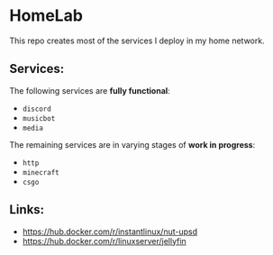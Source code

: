 # HomeLab
This repo creates most of the services I deploy in my home network.

## Services:
The following services are **fully functional**:
- `discord`
- `musicbot`
- `media`

The remaining services are in varying stages of **work in progress**:
- `http`
- `minecraft`
- `csgo`

## Links:
- https://hub.docker.com/r/instantlinux/nut-upsd
- https://hub.docker.com/r/linuxserver/jellyfin
